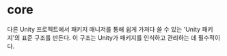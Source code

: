 # core
다른 Unity 프로젝트에서 패키지 매니저를 통해 쉽게 가져다 쓸 수 있는 'Unity 패키지'의 표준 구조를 만든다. 이 구조는 Unity가 패키지를 인식하고 관리하는 데 필수적이다.
